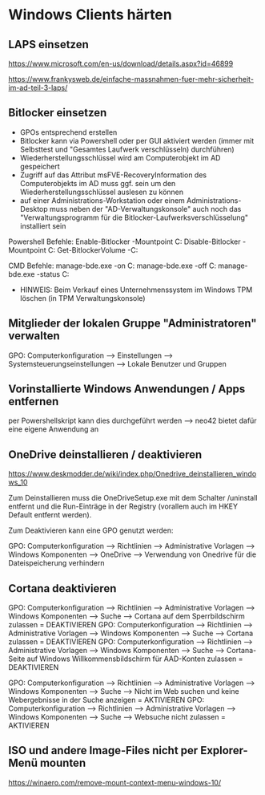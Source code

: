 # Windows Clients härten

## LAPS einsetzen

https://www.microsoft.com/en-us/download/details.aspx?id=46899

https://www.frankysweb.de/einfache-massnahmen-fuer-mehr-sicherheit-im-ad-teil-3-laps/

## Bitlocker einsetzen

- GPOs entsprechend erstellen
- Bitlocker kann via Powershell oder per GUI aktiviert werden (immer mit Selbsttest und "Gesamtes Laufwerk verschlüsseln) durchführen)
- Wiederherstellungsschlüssel wird am Computerobjekt im AD gespeichert
- Zugriff auf das Attribut msFVE-RecoveryInformation des Computerobjekts im AD muss ggf. sein um den Wiederherstellungsschlüssel auslesen zu können
- auf einer Administrations-Workstation oder einem Administrations-Desktop muss neben der "AD-Verwaltungskonsole" auch noch das "Verwaltungsprogramm für die Bitlocker-Laufwerksverschlüsselung" installiert sein

Powershell Befehle:
Enable-Bitlocker -Mountpoint C:
Disable-Bitlocker -Mountpoint C:
Get-BitlockerVolume -C:

CMD Befehle:
manage-bde.exe -on C:
manage-bde.exe -off C:
manage-bde.exe -status C:

* HINWEIS: Beim Verkauf eines Unternehmenssystem im Windows TPM löschen (in TPM Verwaltungskonsole)

## Mitglieder der lokalen Gruppe "Administratoren" verwalten

GPO: Computerkonfiguration --> Einstellungen --> Systemsteuerungseinstellungen --> Lokale Benutzer und Gruppen

## Vorinstallierte Windows Anwendungen / Apps entfernen

per Powershellskript kann dies durchgeführt werden --> neo42 bietet dafür eine eigene Anwendung an

## OneDrive deinstallieren / deaktivieren

https://www.deskmodder.de/wiki/index.php/Onedrive_deinstallieren_windows_10

Zum Deinstallieren muss die OneDriveSetup.exe mit dem Schalter /uninstall entfernt und die Run-Einträge in der Registry (vorallem auch im HKEY Default entfernt werden).

Zum Deaktivieren kann eine GPO genutzt werden:

GPO: Computerkonfiguration --> Richtlinien --> Administrative Vorlagen --> Windows Komponenten --> OneDrive --> Verwendung von Onedrive für die Dateispeicherung verhindern

## Cortana deaktivieren

GPO: Computerkonfiguration --> Richtlinien --> Administrative Vorlagen --> Windows Komponenten --> Suche --> Cortana auf dem Sperrbildschirm zulassen = DEAKTIVIEREN
GPO: Computerkonfiguration --> Richtlinien --> Administrative Vorlagen --> Windows Komponenten --> Suche --> Cortana zulassen = DEAKTIVIEREN
GPO: Computerkonfiguration --> Richtlinien --> Administrative Vorlagen --> Windows Komponenten --> Suche --> Cortana-Seite auf Windows Willkommensbildschirm für AAD-Konten zulassen = DEAKTIVIEREN

GPO: Computerkonfiguration --> Richtlinien --> Administrative Vorlagen --> Windows Komponenten --> Suche --> Nicht im Web suchen und keine Webergebnisse in der Suche anzeigen = AKTIVIEREN
GPO: Computerkonfiguration --> Richtlinien --> Administrative Vorlagen --> Windows Komponenten --> Suche --> Websuche nicht zulassen = AKTIVIEREN

## ISO und andere Image-Files nicht per Explorer-Menü mounten

https://winaero.com/remove-mount-context-menu-windows-10/


